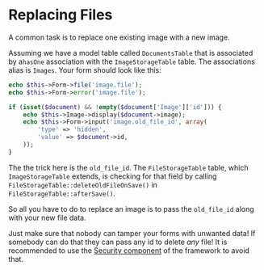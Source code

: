 Replacing Files
===============

A common task is to replace one existing image with a new image.

Assuming we have a model table called `DocumentsTable` that is associated by a`hasOne` association with the `ImageStorageTable` table. The associations alias is `Images`. Your form should look like this:

```php
echo $this->Form->file('image.file');
echo $this->Form->error('image.file');

if (isset($document) && !empty($document['Image']['id'])) {
	echo $this->Image->display($document->image);
	echo $this->Form->input('image.old_file_id', array(
		'type' => 'hidden',
		'value' => $document->id,
	));
}
```

The the trick here is the `old_file_id`. The `FileStorageTable` table, which `ImageStorageTable` extends, is checking for that field by calling `FileStorageTable::deleteOldFileOnSave()` in `FileStorageTable::afterSave()`.

So all you have to do to replace an image is to pass the `old_file_id` along with your new file data.

Just make sure that nobody can tamper your forms with unwanted data! If somebody can do that they can pass any id to delete *any* file! It is recommended to use the [Security component](http://book.cakephp.org/3.0/en/controllers/components/security.html) of the framework to avoid that.
